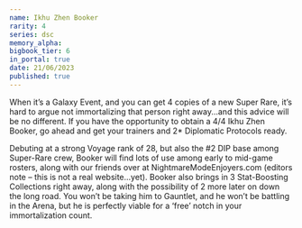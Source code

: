 ```yaml
---
name: Ikhu Zhen Booker
rarity: 4
series: dsc
memory_alpha:
bigbook_tier: 6
in_portal: true
date: 21/06/2023
published: true
---
```


When it’s a Galaxy Event, and you can get 4 copies of a new Super Rare, it’s hard to argue not immortalizing that person right away...and this advice will be no different.  If you have the opportunity to obtain a 4/4 Ikhu Zhen Booker, go ahead and get your trainers and 2* Diplomatic Protocols ready.

Debuting at a strong Voyage rank of 28, but also the #2 DIP base among Super-Rare crew, Booker will find lots of use among early to mid-game rosters, along with our friends over at NightmareModeEnjoyers.com (editors note – this is not a real website...yet).  Booker also brings in 3 Stat-Boosting Collections right away, along with the possibility of 2 more later on down the long road.  You won’t be taking him to Gauntlet, and he won’t be battling in the Arena, but he is perfectly viable for a ‘free’ notch in your immortalization count.
